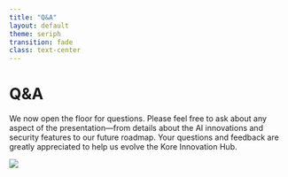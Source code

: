 ```yaml
---
title: "Q&A"
layout: default
theme: seriph
transition: fade
class: text-center
---
```


# Q&A

We now open the floor for questions. Please feel free to ask about any aspect of the presentation—from details about the AI innovations and security features to our future roadmap. Your questions and feedback are greatly appreciated to help us evolve the Kore Innovation Hub.

![](/public/images/qa.png)

<!-- 
Speaker Notes:
This slide is dedicated to the Q&A session. Encourage the audience to ask any questions about the presentation, whether it’s about the advanced AI capabilities, the secure infrastructure, or our strategic roadmap. Emphasize that every question is welcome and that this session is intended to clarify any doubts and foster an engaging discussion.
-->